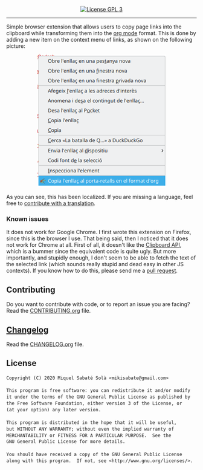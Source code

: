 <p align="center">
  <a href="http://www.gnu.org/licenses/gpl-3.0.txt" rel="nofollow"><img alt="License GPL 3" src="https://img.shields.io/badge/license-GPL_3-blue.svg" style="max-width:100%;"></a>
</p>

---

Simple browser extension that allows users to copy page links into the clipboard while transforming them into the [org mode](https://orgmode.org/) format. This is done by adding a new item on the context menu of links, as shown on the following picture:

<p align="center">
  <a target="_blank" rel="noopener noreferrer" href="./doc/demo.png">
    <img src="./doc/demo.png" alt="Demo" style="max-width:80%;">
  </a>
</p>

As you can see, this has been localized. If you are missing a language, feel free to [contribute with a translation](./CONTRIBUTING.org).

### Known issues

It does not work for Google Chrome. I first wrote this extension on Firefox, since this is the browser I use. That being said, then I noticed that it does not work for Chrome at all. First of all, it doesn't like the [Clipboard API](https://developer.mozilla.org/en-US/docs/Web/API/Clipboard_API), which is a bummer since the equivalent code is quite ugly. But more importantly, and stupidly enough, I don't seem to be able to fetch the text of the selected link (which sounds really stupid and dead easy in other JS contexts). If you know how to do this, please send me a [pull request](./CONTRIBUTING.org).

## Contributing

Do you want to contribute with code, or to report an issue you are facing? Read
the [CONTRIBUTING.org](./CONTRIBUTING.org) file.

## [Changelog](https://pbs.twimg.com/media/DJDYCcLXcAA_eIo?format=jpg&name=small)

Read the [CHANGELOG.org](./CHANGELOG.org) file.

## License

```txt
Copyright (C) 2020 Miquel Sabaté Solà <mikisabate@gmail.com>

This program is free software: you can redistribute it and/or modify
it under the terms of the GNU General Public License as published by
the Free Software Foundation, either version 3 of the License, or
(at your option) any later version.

This program is distributed in the hope that it will be useful,
but WITHOUT ANY WARRANTY; without even the implied warranty of
MERCHANTABILITY or FITNESS FOR A PARTICULAR PURPOSE.  See the
GNU General Public License for more details.

You should have received a copy of the GNU General Public License
along with this program.  If not, see <http://www.gnu.org/licenses/>.
```
